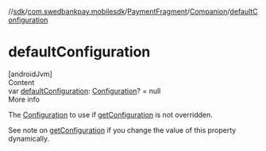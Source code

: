 //[sdk](../../../../index.md)/[com.swedbankpay.mobilesdk](../../index.md)/[PaymentFragment](../index.md)/[Companion](index.md)/[defaultConfiguration](default-configuration.md)



# defaultConfiguration  
[androidJvm]  
Content  
var [defaultConfiguration](default-configuration.md): [Configuration](../../-configuration/index.md)? = null  
More info  


The [Configuration](../../-configuration/index.md) to use if [getConfiguration](../get-configuration.md) is not overridden.



See note on [getConfiguration](../get-configuration.md) if you change the value of this property dynamically.

  




